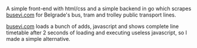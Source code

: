 A simple front-end with html/css and a simple backend in go which scrapes [busevi.com](https://www.busevi.com/) for Belgrade's bus, tram and trolley public transport lines.

[busevi.com](https://www.busevi.com/) loads a bunch of adds, javascript and shows complete line timetable after 2 seconds of loading and executing useless javascript,
so I made a simple alternative.
